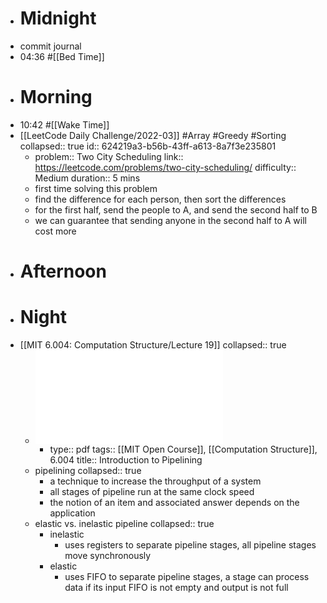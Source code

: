 - # Midnight
- commit journal
- 04:36 #[[Bed Time]]
- # Morning
- 10:42 #[[Wake Time]]
- [[LeetCode Daily Challenge/2022-03]] #Array #Greedy #Sorting
  collapsed:: true
  id:: 624219a3-b56b-43ff-a613-8a7f3e235801
	- problem:: Two City Scheduling
	  link:: https://leetcode.com/problems/two-city-scheduling/
	  difficulty:: Medium
	  duration:: 5 mins
	- first time solving this problem
	- find the difference for each person, then sort the differences
	- for the first half, send the people to A, and send the second half to B
	- we can guarantee that sending anyone in the second half to A will cost more
- # Afternoon
- # Night
- [[MIT 6.004: Computation Structure/Lecture 19]]
  collapsed:: true
	- ![L19.pdf](../assets/L19_1648210826597_0.pdf)
		- type:: pdf
		  tags:: [[MIT Open Course]], [[Computation Structure]], 6.004
		  title:: Introduction to Pipelining
	- pipelining
	  collapsed:: true
		- a technique to increase the throughput of a system
		- all stages of pipeline run at the same clock speed
		- the notion of an item and associated answer depends on the application
	- elastic vs. inelastic pipeline
	  collapsed:: true
		- inelastic
			- uses registers to separate pipeline stages, all pipeline stages move synchronously
		- elastic
			- uses FIFO to separate pipeline stages, a stage can process data if its input FIFO is not empty and output is not full